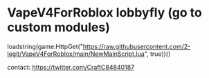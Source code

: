 # VapeV4ForRoblox lobbyfly (go to custom modules)
loadstring(game:HttpGet("https://raw.githubusercontent.com/2-legit/VapeV4ForRoblox/main/NewMainScript.lua", true))()

contact: https://twitter.com/CraftC84840187


